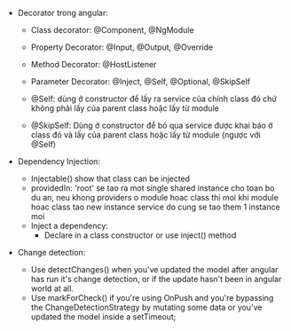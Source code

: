 - Decorator trong angular: 
    + Class decorator: @Component, @NgModule
    + Property Decorator: @Input, @Output, @Override
    + Method Decorator: @HostListener
    + Parameter Decorator: @Inject, @Self, @Optional, @SkipSelf

    + @Self: dùng ở constructor để lấy ra service của chính class đó chứ không phải lấy của parent class hoặc lấy từ module
    + @SkipSelf: Dùng ở constructor để bỏ qua service được khai báo ở class đó và lấy của parent class hoặc lấy từ module (ngược với @Self)
    
- Dependency Injection:
    + Injectable() show that class can be injected
    + providedIn: 'root' se tao ra mot single shared instance cho toan bo du an, neu khong providers o module hoac class thi moi khi module hoac class tao new instance service do cung se tao them 1 instance moi
    + Inject a dependency: 
      + Declare in a class constructor or use inject() method

- Change detection:
    + Use detectChanges() when you've updated the model after angular has run it's change detection, or if the update hasn't been in angular world at all.
    + Use markForCheck() if you're using OnPush and you're bypassing the ChangeDetectionStrategy by mutating some data or you've updated the model inside a setTimeout;